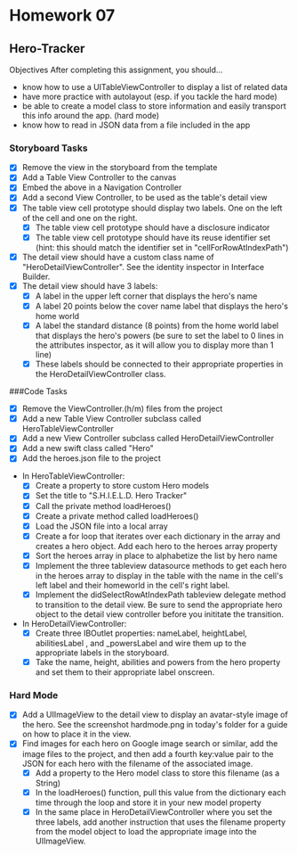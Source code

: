 # Homework 07

## Hero-Tracker

Objectives
After completing this assignment, you should…

* know how to use a UITableViewController to display a list of related data
* have more practice with autolayout (esp. if you tackle the hard mode)
* be able to create a model class to store information and easily transport this info around the app. (hard mode)
* know how to read in JSON data from a file included in the app

### Storyboard Tasks
* [x] Remove the view in the storyboard from the template
* [x] Add a Table View Controller to the canvas
* [x] Embed the above in a Navigation Controller
* [x] Add a second View Controller, to be used as the table's detail view
* [x] The table view cell prototype should display two labels. One on the left of the cell and one on the right.
    * [x] The table view cell prototype should have a disclosure indicator
    * [x] The table view cell prototype should have its reuse identifier set (hint: this should match the identifier set in "cellForRowAtIndexPath")
* [x] The detail view should have a custom class name of "HeroDetailViewController". See the identity inspector in Interface Builder.
* [x] The detail view should have 3 labels:
    * [x] A label in the upper left corner that displays the hero's name
    * [x] A label 20 points below the cover name label that displays the hero's home world
    * [x] A label the standard distance (8 points) from the home world label that displays the hero's powers (be sure to set the label to 0 lines in the attributes inspector, as it will allow you to display more than 1 line)
    * [x] These labels should be connected to their appropriate properties in the HeroDetailViewController class.

###Code Tasks
* [x] Remove the ViewController.(h/m) files from the project
* [x] Add a new Table View Controller subclass called HeroTableViewController
* [x] Add a new View Controller subclass called HeroDetailViewController
* [x] Add a new swift class called "Hero"
* [x] Add the heroes.json file to the project
* In HeroTableViewController:
    * [x] Create a property to store custom Hero models
    * [x] Set the title to "S.H.I.E.L.D. Hero Tracker"
    * [x] Call the private method loadHeroes()
    * [x] Create a private method called loadHeroes()
    * [x] Load the JSON file into a local array
    * [x] Create a for loop that iterates over each dictionary in the array and creates a hero object. Add each hero to the heroes array property
    * [x] Sort the heroes array in place to alphabetize the list by hero name
    * [x] Implement the three tableview datasource methods to get each hero in the heroes array to display in the table with the name in the cell's left label and their homeworld in the cell's right label.
    * [x] Implement the didSelectRowAtIndexPath tableview delegate method to transition to the detail view. Be sure to send the appropriate hero object to the detail view controller before you inititate the transition.
* In HeroDetailViewController:
    * [x] Create three IBOutlet properties: nameLabel, heightLabel, abilitiesLabel , and _powersLabel and wire them up to the appropriate labels in the storyboard.
    * [x] Take the name, height, abilities and powers from the hero property and set them to their appropriate label onscreen.

### Hard Mode
* [x] Add a UIImageView to the detail view to display an avatar-style image of the hero. See the screenshot hardmode.png in today's folder for a guide on how to place it in the view.
* [x] Find images for each hero on Google image search or similar, add the image files to the project, and then add a fourth key:value pair to the JSON for each hero with the filename of the associated image.
    * [x] Add a property to the Hero model class to store this filename (as a String)
    * [x] In the loadHeroes() function, pull this value from the dictionary each time through the loop and store it in your new model property
    * [x] In the same place in HeroDetailViewController where you set the three labels, add another instruction that uses the filename property from the model object to load the appropriate image into the UIImageView.
